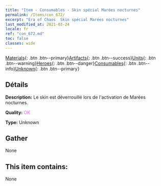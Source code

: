 ```yaml
---
title: "Item - Consumables - Skin spécial Marées nocturnes"
permalink: /Items/con_672/
excerpt: "Era of Chaos  Skin spécial Marées nocturnes"
last_modified_at: 2021-03-24
locale: fr
ref: "con_672.md"
toc: false
classes: wide
---
```

 [Materials](/fr/Items/){: .btn .btn--primary}[Artifacts](/fr/Items/Artifacts/){: .btn .btn--success}[Units](/fr/Items/Units/){: .btn .btn--warning}[Heroes](/fr/Items/Heroes/){: .btn .btn--danger}[Consumables](/fr/Items/Consumables/){: .btn .btn--info}[Unknown](/fr/Items/Unknown/){: .btn .btn--primary}

## Détails
 **Description:** Le skin est déverrouillé lors de l'activation de Marées nocturnes.

 **Quality:** <span style="color: #DA70D6">OK</span>

 **Type:** Unknown

## Gather

  None

## This item contains:

  None

